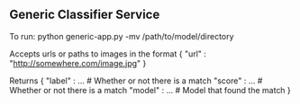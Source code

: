 Generic Classifier Service
---------------------------

To run:
    python generic-app.py -mv /path/to/model/directory

Accepts urls or paths to images in the format
    {
        "url" : "http://somewhere.com/image.jpg"
    }

Returns
    {
        "label" : ... # Whether or not there is a match
        "score" : ... # Whether or not there is a match
        "model" : ... # Model that found the match
    }